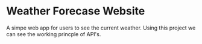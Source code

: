 # Weather Forecase Website 
 A simpe web app for users to see the current weather. Using this project we can see the working princple of API's.
